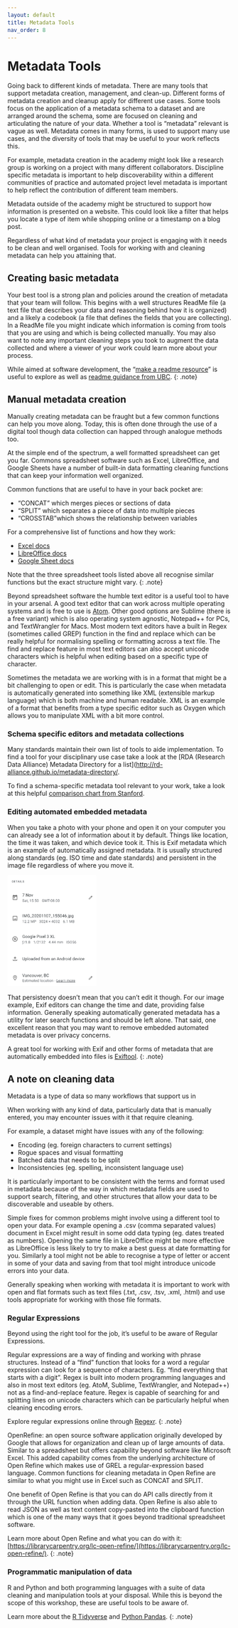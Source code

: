 ```yaml
---
layout: default
title: Metadata Tools
nav_order: 8
---
```

# Metadata Tools

Going back to different kinds of metadata. There are many tools that support metadata creation, management, and clean-up. Different forms of metadata creation and cleanup apply for different use cases. Some tools focus on the application of a metadata schema to a dataset and are arranged around the schema, some are focused on cleaning and articulating the nature of your data. Whether a tool is “metadata” relevant is vague as well. Metadata comes in many forms, is used to support many use cases, and the diversity of tools that may be useful to your work reflects this.

For example, metadata creation in the academy might look like a research group is working on a project with many different collaborators. Discipline specific metadata is important to help discoverability within a different communities of practice and automated project level metadata is important to help reflect the contribution of different team members.

Metadata outside of the academy might be structured to support how information is presented on a website. This could look like a filter that helps you locate a type of item while shopping online or a timestamp on a blog post.

Regardless of what kind of metadata your project is engaging with it needs to be clean and well organised. Tools for working with and cleaning metadata can help you attaining that.

## Creating basic metadata
Your best tool is a strong plan and policies around the creation of metadata that your team will follow. This begins with a well structures ReadMe file (a text file that describes your data and reasoning behind how it is organized) and a likely a codebook (a file that defines the fields that you are collecting). In a ReadMe file you might indicate which information is coming from tools that you are using and which is being collected manually. You may also want to note any important cleaning steps you took to augment the data collected and where a viewer of your work could learn more about your process.

While aimed at software development, the “[make a readme resource](https://www.makeareadme.com/)” is useful to explore as well as [readme guidance from UBC](https://researchdata-06oct2014.sites.olt.ubc.ca/files/2020/04/QuickGuide_UBC_readme_v1.0_20200427.pdf).
{: .note}

## Manual metadata creation

Manually creating metadata can be fraught but a few common functions can help you move along. Today, this is often done through the use of a digital tool though data collection can happed through analogue methods too.

At the simple end of the spectrum, a well formatted spreadsheet can get you far. Commons spreadsheet software such as Excel, LibreOffice, and Google Sheets have a number of built-in data formatting cleaning functions that can keep your information well organized.

Common functions that are useful to have in your back pocket are:
* “CONCAT” which merges pieces or sections of data
* “SPLIT” which separates a piece of data into multiple pieces
* “CROSSTAB”which shows the relationship between variables

For a comprehensive list of functions and how they work:
* [Excel docs](https://support.microsoft.com/en-us/office/excel-functions-by-category-5f91f4e9-7b42-46d2-9bd1-63f26a86c0eb)
* [LibreOffice docs](https://help.libreoffice.org/Calc/Functions_by_Category)
* [Google Sheet docs](https://support.google.com/docs/table/25273?hl=en)

Note that the three spreadsheet tools listed above all recognise similar functions but the exact structure might vary.
{: .note}

Beyond spreadsheet software the humble text editor is a useful tool to have in your arsenal. A good text editor that can work across multiple operating systems and is free to use is [Atom](https://atom.io/). Other good options are Sublime (there is a free variant) which is also operating system agnostic, Notepad++ for PCs, and TextWrangler for Macs. Most modern text editors have a built in Regex (sometimes called GREP) function in the find and replace which can be really helpful for normalising spelling or formatting across a text file. The find and replace feature in most text editors can also accept unicode characters which is helpful when editing based on a specific type of character.

Sometimes the metadata we are working with is in a format that might be a bit challenging to open or edit. This is particularly the case when metadata is automatically generated into something like XML (extensible markup language) which is both machine and human readable. XML is an example of a format that benefits from a type specific editor such as Oxygen which allows you to manipulate XML with a bit more control.

### Schema specific editors and metadata collections

Many standards maintain their own list of tools to aide implementation. To find a tool for your disciplinary use case take a look at the [RDA (Research Data Alliance) Metadata Directory for a list](http://rd-alliance.github.io/metadata-directory/.

To find a schema-specific metadata tool relevant to your work, take a look at this helpful [comparison chart from Stanford](https://library.stanford.edu/research/data-management-services/data-best-practices/creating-metadata/metadata-tools-comparison).

### Editing automated embedded metadata

When you take a photo with your phone and open it on your computer you can already see a lot of information about it by default. Things like location, the time it was taken, and which device took it. This is Exif metadata which is an example of automatically assigned metadata. It is usually structured along standards (eg. ISO time and date standards) and persistent in the image file regardless of where you move it.

<img src="images/embedded-metadata.png" alt="Embedded metadata example" width="200"/>

That persistency doesn’t mean that you can’t edit it though. For our image example, Exif editors can change the time and date, providing false information. Generally speaking automatically generated metadata has a utility for later search functions and should be left alone. That said, one excellent reason that you may want to remove embedded automated metadata is over privacy concerns.

A great tool for working with Exif and other forms of metadata that are automatically embedded into files is [Exiftool](https://exiftool.org/).
{: .note}

## A note on cleaning data
Metadata is a type of data so many workflows that support us in

When working with any kind of data, particularly data that is manually entered, you may encounter issues with it that require cleaning.

For example, a dataset might have issues with any of the following:
* Encoding (eg. foreign characters to current settings)
* Rogue spaces and visual formatting
* Batched data that needs to be split
* Inconsistencies (eg. spelling, inconsistent language use)

It is particularly important to be consistent with the terms and format used in metadata because of the way in which metadata fields are used to support search, filtering, and other structures that allow your data to be discoverable and useable by others.

Simple fixes for common problems might involve using a different tool to open your data. For example opening a .csv (comma separated values) document in Excel might result in some odd data typing (eg. dates treated as numbers). Opening the same file in LibreOffice might be more effective as LibreOffice is less likely to try to make a best guess at date formatting for you. Similarly a tool might not be able to recognise a type of letter or accent in some of your data and saving from that tool might introduce unicode errors into your data.

Generally speaking when working with metadata it is important to work with open and flat formats such as text files (.txt, .csv, .tsv, .xml, .html) and use tools appropriate for working with those file formats.

### Regular Expressions

Beyond using the right tool for the job, it’s useful to be aware of Regular Expressions.

Regular expressions are a way of finding and working with phrase structures. Instead of a “find” function that looks for a word a regular expression can look for a sequence of characters. Eg. “find everything that starts with a digit”. Regex is built into modern programming languages and also in most text editors (eg. AtoM, Sublime, TextWrangler, and Notepad++) not as a find-and-replace feature. Regex is capable of searching for and splitting lines on unicode characters which can be particularly helpful when cleaning encoding errors.

Explore regular expressions online through [Regexr](https://regexr.com/).
{: .note}

OpenRefine: an open source software application originally developed by Google that allows for organization and clean up of large amounts of data. Similar to a spreadsheet but offers capability beyond software like Microsoft Excel. This added capability comes from the underlying architecture of Open Refine which makes use of GREL a regular-expression based language. Common functions for cleaning metadata in Open Refine are similar to what you might use in Excel such as CONCAT and SPLIT.

One benefit of Open Refine is that you can do API calls directly from it through the URL function when adding data. Open Refine is also able to read JSON as well as text content copy-pasted into the clipboard function which is one of the many ways that it goes beyond traditional spreadsheet software.

Learn more about Open Refine and what you can do with it: [https://librarycarpentry.org/lc-open-refine/](https://librarycarpentry.org/lc-open-refine/).
{: .note}

### Programmatic manipulation of data

R and Python and both programming languages with a suite of data cleaning and manipulation tools at your disposal. While this is beyond the scope of this workshop, these are useful tools to be aware of.

Learn more about the [R Tidyverse](https://www.tidyverse.org/) and [Python Pandas](https://pandas.pydata.org/).
{: .note}
